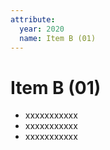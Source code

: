 ```yaml
---
attribute:
  year: 2020
  name: Item B (01)
---
```

# Item B (01)

- xxxxxxxxxxx
- xxxxxxxxxxx
- xxxxxxxxxxx
